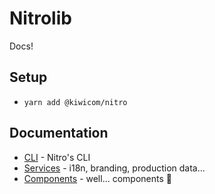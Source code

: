 # Nitrolib

Docs!

## Setup

* `yarn add @kiwicom/nitro`

## Documentation

* [CLI](/cli) - Nitro's CLI
* [Services](/services) - i18n, branding, production data...
* [Components](/components) - well... components 🤷
